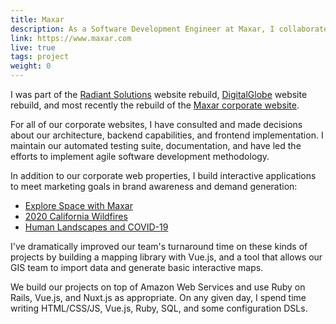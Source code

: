 ```yaml
---
title: Maxar
description: As a Software Development Engineer at Maxar, I collaborate with a team of developers, designers, and marketers to build corporate websites, marketing assets, interactive product demonstrations, and internal tools.
link: https://www.maxar.com 
live: true
tags: project
weight: 0
---
```


I was part of the [Radiant Solutions](https://www.radiantsolutions.com/) website rebuild, [DigitalGlobe](https://www.digitalglobe.com/) website rebuild, and most recently the rebuild of the [Maxar corporate website](https://www.maxar.com/). 

For all of our corporate websites, I have consulted and made decisions about our architecture, backend capabilities, and frontend implementation. I maintain our automated testing suite, documentation, and have led the efforts to implement agile software development methodology. 

In addition to our corporate web properties, I build interactive applications to meet marketing goals in brand awareness and demand generation:

* [Explore Space with Maxar](https://explorespace.maxar.com)
* [2020 California Wildfires](https://blog.maxar.com/news-events/2020/maxar-and-mapbox-release-interactive-swir-imagery-map-of-california-wildfires)
* [Human Landscapes and COVID-19](https://microsites.maxar.com/human-landscapes/)

I've dramatically improved our team's turnaround time on these kinds of projects by building a mapping library with Vue.js, and a tool that allows our GIS team to import data and generate basic interactive maps.

We build our projects on top of Amazon Web Services and use Ruby on Rails, Vue.js, and Nuxt.js as appropriate. On any given day, I spend time writing HTML/CSS/JS, Vue.js, Ruby, SQL, and some configuration DSLs. 